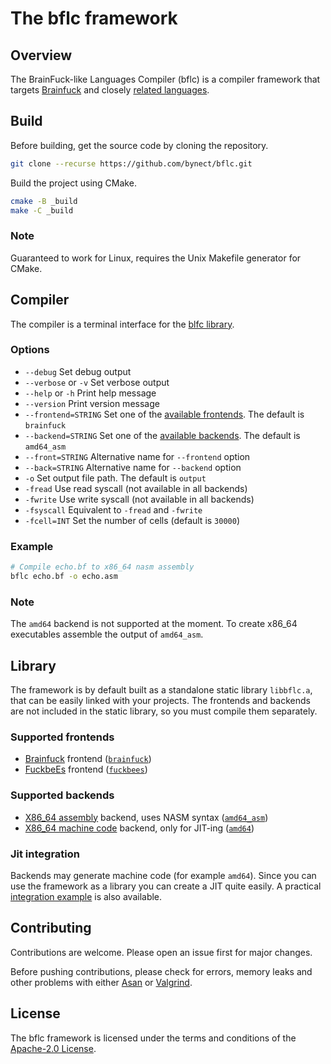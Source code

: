 # The bflc framework

## Overview

The BrainFuck-like Languages Compiler (bflc) is a compiler framework that targets
[Brainfuck][brainfuck] and closely [related languages][family].

## Build

Before building, get the source code by cloning the repository.
```sh
git clone --recurse https://github.com/bynect/bflc.git
```

Build the project using CMake.
```sh
cmake -B _build
make -C _build
```

### Note

Guaranteed to work for Linux, requires the Unix Makefile generator for CMake.

## Compiler

The compiler is a terminal interface for the [blfc library](#library).

### Options

- `--debug` Set debug output
- `--verbose` or `-v` Set verbose output
- `--help` or `-h` Print help message
- `--version` Print version message
- `--frontend=STRING` Set one of the [available frontends](#supported-frontends). The default is `brainfuck`
- `--backend=STRING` Set one of the [available backends](#supported-backends). The default is `amd64_asm`
- `--front=STRING` Alternative name for `--frontend` option
- `--back=STRING` Alternative name for `--backend` option
- `-o` Set output file path. The default is `output`
- `-fread` Use read syscall (not available in all backends)
- `-fwrite` Use write syscall (not available in all backends)
- `-fsyscall` Equivalent to `-fread` and `-fwrite`
- `-fcell=INT` Set the number of cells (default is `30000`)

### Example

```sh
# Compile echo.bf to x86_64 nasm assembly
bflc echo.bf -o echo.asm
```

### Note

The `amd64` backend is not supported at the moment.
To create x86\_64 executables assemble the output of `amd64_asm`.

## Library

The framework is by default built as a standalone static library `libbflc.a`,
that can be easily linked with your projects.
The frontends and backends are not included in the static library,
so you must compile them separately.

### Supported frontends

- [Brainfuck][brainfuck] frontend ([`brainfuck`](/front/brainfuck.c))
- [FuckbeEs][fuckbees] frontend ([`fuckbees`](/front/fuckbees.c))

### Supported backends

- [X86\_64 assembly](x64-asm) backend, uses NASM syntax ([`amd64_asm`](/back/amd64_asm.c))
- [X86\_64 machine code](x64-mach) backend, only for JIT-ing ([`amd64`](/back/amd64.c))

### Jit integration

Backends may generate machine code (for example `amd64`).
Since you can use the framework as a library you can create a JIT quite easily.
A practical [integration example](/jit/example.c) is also available.

## Contributing

Contributions are welcome.
Please open an issue first for major changes.

Before pushing contributions, please check for errors, memory leaks and other
problems with either [Asan][asan] or [Valgrind][valgrind].

## License

The bflc framework is licensed under the terms and conditions of the
[Apache-2.0 License](LICENSE).

[family]: https://esolangs.org/wiki/Trivial_brainfuck_substitution
[brainfuck]: https://en.wikipedia.org/wiki/Brainfuck
[fuckbees]: https://esolangs.org/wiki/FuckbeEs
[x64-asm]: https://en.wikipedia.org/wiki/X86_assembly_language
[x64-mach]: https://www.felixcloutier.com/x86
[asan]: https://en.wikipedia.org/wiki/AddressSanitizer
[valgrind]: https://valgrind.org/
